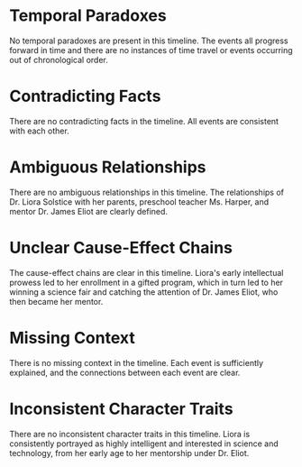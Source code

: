 # Temporal Paradoxes
No temporal paradoxes are present in this timeline. The events all progress forward in time and there are no instances of time travel or events occurring out of chronological order.

# Contradicting Facts
There are no contradicting facts in the timeline. All events are consistent with each other.

# Ambiguous Relationships
There are no ambiguous relationships in this timeline. The relationships of Dr. Liora Solstice with her parents, preschool teacher Ms. Harper, and mentor Dr. James Eliot are clearly defined.

# Unclear Cause-Effect Chains
The cause-effect chains are clear in this timeline. Liora's early intellectual prowess led to her enrollment in a gifted program, which in turn led to her winning a science fair and catching the attention of Dr. James Eliot, who then became her mentor.

# Missing Context
There is no missing context in the timeline. Each event is sufficiently explained, and the connections between each event are clear.

# Inconsistent Character Traits
There are no inconsistent character traits in this timeline. Liora is consistently portrayed as highly intelligent and interested in science and technology, from her early age to her mentorship under Dr. Eliot.